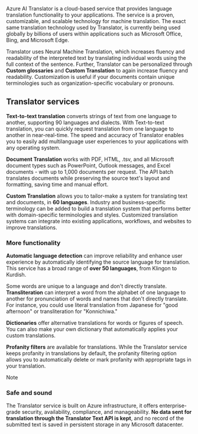 Azure AI Translator is a cloud-based service that provides language translation functionality to your applications. The service is a proven, customizable, and scalable technology for machine translation. The exact same translation technology used by Translator, is currently being used globally by billions of users within applications such as Microsoft Office, Bing, and Microsoft Edge.

Translator uses Neural Machine Translation, which increases fluency and readability of the interpreted text by translating individual words using the full context of the sentence. Further, Translator can be personalized through **Custom glossaries** and **Custom Translation** to again increase fluency and readability. Customization is useful if your documents contain unique terminologies such as organization-specific vocabulary or pronouns.

## Translator services

**Text-to-text translation** converts strings of text from one language to another, supporting 90 languages and dialects. With Text-to-text translation, you can quickly request translation from one language to another in near-real-time. The speed and accuracy of Translator enables you to easily add multilanguage user experiences to your applications with any operating system.

**Document Translation** works with PDF, HTML, .tsv, and all Microsoft document types such as PowerPoint, Outlook messages, and Excel documents - with up to 1,000 documents per request. The API batch translates documents while preserving the source text's layout and formatting, saving time and manual effort.

**Custom Translation** allows you to tailor-make a system for translating text and documents, in **60 languages**. Industry and business-specific terminology can be added to build a translation system that performs better with domain-specific terminologies and styles. Customized translation systems can integrate into existing applications, workflows, and websites to improve translations.

### More functionality

**Automatic language detection** can improve reliability and enhance user experience by automatically identifying the source language for translation. This service has a broad range of **over 50 languages**, from Klingon to Kurdish.

Some words are unique to a language and don't directly translate. **Transliteration** can interpret a word from the alphabet of one language to another for pronunciation of words and names that don't directly translate. For instance, you could use literal translation from Japanese for "good afternoon" or transliteration for "Konnichiwa."

**Dictionaries** offer alternative translations for words or figures of speech. You can also make your own dictionary that automatically applies your custom translations.

**Profanity filters** are available for translations. While the Translator service keeps profanity in translations by default, the profanity filtering option allows you to automatically delete or mark profanity with appropriate tags in your translation.

> [!NOTE]
>
> ### Safe and sound
>
> The Translator service is built on Azure infrastructure, it offers enterprise-grade security, availability, compliance, and manageability. **No data sent for translation through the Translator Text API is kept**, and no record of the submitted text is saved in persistent storage in any Microsoft datacenter.

